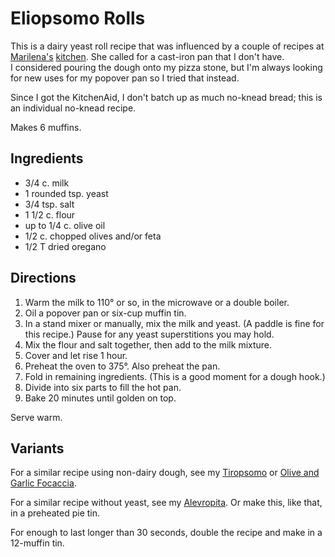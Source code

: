 [KitchenAid]: ../indices/kitchenAid.html

# Eliopsomo Rolls

This is a dairy yeast roll recipe that was influenced by a couple of recipes at [Marilena's](https://marilenaskitchen.com/easy-greek-olive-bread/) [kitchen](https://marilenaskitchen.com/greek-feta-cheese-bread/).  She called for a cast-iron pan that I don't have.  
I considered pouring the dough onto my pizza stone, but I'm always looking for new uses for my popover pan so I tried that instead.  

Since I got the KitchenAid, I don't batch up as much no-knead bread; this is an individual no-knead recipe.

Makes 6 muffins.

## Ingredients

* 3/4 c. milk
* 1 rounded tsp. yeast
* 3/4 tsp. salt 
* 1 1/2 c. flour
* up to 1/4 c. olive oil
* 1/2 c. chopped olives and/or feta 
* 1/2 T dried oregano

## Directions

1. Warm the milk to 110° or so, in the microwave or a double boiler.
2. Oil a popover pan or six-cup muffin tin.
3. In a stand mixer or manually, mix the milk and yeast.  (A paddle is fine for this recipe.)  Pause for any yeast superstitions you may hold.
4. Mix the flour and salt together, then add to the milk mixture.
5. Cover and let rise 1 hour.
6. Preheat the oven to 375°.  Also preheat the pan.
7. Fold in remaining ingredients.  (This is a good moment for a dough hook.)
8. Divide into six parts to fill the hot pan.
9. Bake 20 minutes until golden on top.

Serve warm.

## Variants

For a similar recipe using non-dairy dough, see my [Tiropsomo](../bread/tiropsomo.md) or [Olive and Garlic Focaccia](../bread/oliveFocaccia.md).

For a similar recipe without yeast, see my [Alevropita](../quick-bread/alevropita.md).  Or make this, like that, in a preheated pie tin.

For enough to last longer than 30 seconds, double the recipe and make in a 12-muffin tin.
